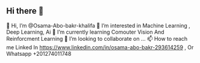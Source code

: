 ## Hi there 👋
👋 Hi, I’m @Osama-Abo-bakr-khalifa
👀 I’m interested in Machine Learning , Deep Learning, Ai
🌱 I’m currently learning Comouter Vision And Reinforcment Learning
💞️ I’m looking to collaborate on ...
📫 How to reach me Linked In https://www.linkedin.com/in/osama-abo-bakr-293614259 , Or Whatsapp +201274011748
